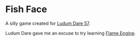 # Fish Face

A silly game created for [Ludum Dare 57](https://ldjam.com/events/ludum-dare/57/$412483).

Ludum Dare gave me an excuse to try learning [Flame Engine](https://flame-engine.org/).
